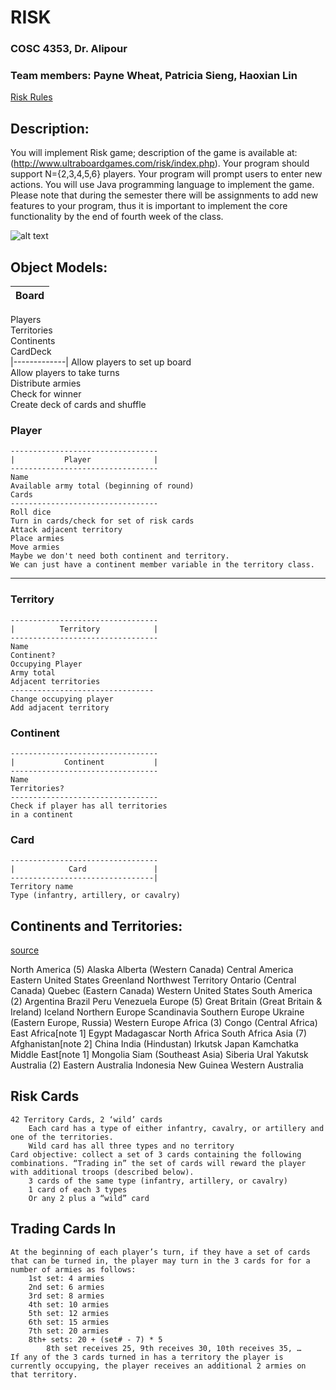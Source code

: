 # RISK
### COSC 4353, Dr. Alipour
### Team members: Payne Wheat, Patricia Sieng, Haoxian Lin


[Risk Rules](https://www.hasbro.com/common/instruct/risk.pdf)

## Description:
You will implement Risk game; 
description of the game is available at: (http://www.ultraboardgames.com/risk/index.php). 
Your program should support  N={2,3,4,5,6} players. 
Your program will prompt users to enter new actions. 
You will use Java programming language to implement the game. 
Please note that during the semester there will be assignments to add new features to your program, 
thus it is important to implement the core functionality by the end of fourth week of the class. 

[riskmap]: https://static1.squarespace.com/static/563fc40de4b06686c7220979/t/5658b45ce4b05e0c71b95004/1448653925676/?format=1500w
![alt text][riskmap]

## Object Models:


| Board |
|-------------|
Players  
Territories  
Continents  
CardDeck  
|-------------|
Allow players to set up board  
Allow players to take turns  
Distribute armies  
Check for winner  
Create deck of cards and shuffle  


### Player

    ---------------------------------
    |           Player              |
    ---------------------------------
    Name
    Available army total (beginning of round)
    Cards
    ---------------------------------
    Roll dice
    Turn in cards/check for set of risk cards
    Attack adjacent territory
    Place armies
    Move armies
    Maybe we don't need both continent and territory. 
    We can just have a continent member variable in the territory class.

----
### Territory

    ---------------------------------
    |          Territory            |
    ---------------------------------
    Name
    Continent?
    Occupying Player
    Army total
    Adjacent territories
    --------------------------------
    Change occupying player
    Add adjacent territory



### Continent
    ---------------------------------
    |           Continent           |
    ---------------------------------
    Name
    Territories?
    ---------------------------------
    Check if player has all territories
    in a continent



### Card
    ---------------------------------
    |            Card               |
    --------------------------------|
    Territory name
    Type (infantry, artillery, or cavalry)



## Continents and Territories:
[source](https://en.wikipedia.org/wiki/Risk_(game))

North America (5)
    Alaska
    Alberta (Western Canada)
    Central America
    Eastern United States
    Greenland
    Northwest Territory
    Ontario (Central Canada)
    Quebec (Eastern Canada)
    Western United States
South America (2)
    Argentina
    Brazil
    Peru
    Venezuela
Europe (5)
Great Britain (Great Britain & Ireland)
    Iceland
    Northern Europe
    Scandinavia
    Southern Europe
    Ukraine (Eastern Europe, Russia)
    Western Europe
Africa (3)
    Congo (Central Africa)
    East Africa[note 1]
    Egypt
    Madagascar
    North Africa
    South Africa
Asia (7)
    Afghanistan[note 2]
    China
    India (Hindustan)
    Irkutsk
    Japan
    Kamchatka
    Middle East[note 1]
    Mongolia
    Siam (Southeast Asia)
    Siberia
    Ural
    Yakutsk
Australia (2)
    Eastern Australia
    Indonesia
    New Guinea
    Western Australia


## Risk Cards
    42 Territory Cards, 2 ‘wild’ cards
        Each card has a type of either infantry, cavalry, or artillery and one of the territories.
        Wild card has all three types and no territory
    Card objective: collect a set of 3 cards containing the following combinations. “Trading in” the set of cards will reward the player with additional troops (described below).
        3 cards of the same type (infantry, artillery, or cavalry)
        1 card of each 3 types
        Or any 2 plus a “wild” card

## Trading Cards In
    At the beginning of each player’s turn, if they have a set of cards that can be turned in, the player may turn in the 3 cards for for a number of armies as follows:
        1st set: 4 armies
        2nd set: 6 armies
        3rd set: 8 armies
        4th set: 10 armies
        5th set: 12 armies
        6th set: 15 armies
        7th set: 20 armies
        8th+ sets: 20 + (set# - 7) * 5
            8th set receives 25, 9th receives 30, 10th receives 35, …
    If any of the 3 cards turned in has a territory the player is currently occupying, the player receives an additional 2 armies on that territory.

